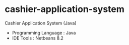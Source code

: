 # cashier-application-system
Cashier Application System (Java)

- Programming Language : Java
- IDE Tools : Netbeans 8.2
